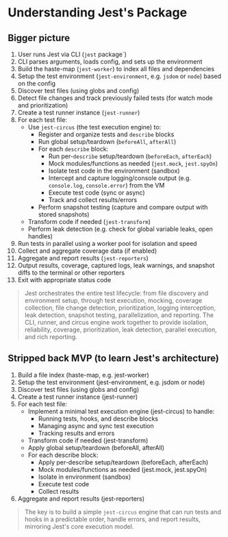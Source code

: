 # Understanding Jest's Package

## Bigger picture

1. User runs Jest via CLI (`jest` package`)
2. CLI parses arguments, loads config, and sets up the environment
3. Build the haste-map (`jest-worker`) to index all files and dependencies
4. Setup the test environment (`jest-environment`, e.g. `jsdom` or `node`) based on the config
5. Discover test files (using globs and config)
6. Detect file changes and track previously failed tests (for watch mode and prioritization)
7. Create a test runner instance (`jest-runner`)
8. For each test file:
   - Use `jest-circus` (the test execution engine) to:
     - Register and organize tests and `describe` blocks
     - Run global setup/teardown (`beforeAll`, `afterAll`)
     - For each `describe` block:
       - Run per-`describe` setup/teardown (`beforeEach`, `afterEach`)
       - Mock modules/functions as needed (`jest.mock`, `jest.spyOn`)
       - Isolate test code in the environment (sandbox)
       - Intercept and capture logging/console output (e.g. `console.log`, `console.error`) from the VM
       - Execute test code (sync or async)
       - Track and collect results/errors
     - Perform snapshot testing (capture and compare output with stored snapshots)
   - Transform code if needed (`jest-transform`)
   - Perform leak detection (e.g. check for global variable leaks, open handles)
9. Run tests in parallel using a worker pool for isolation and speed
10. Collect and aggregate coverage data (if enabled)
11. Aggregate and report results (`jest-reporters`)
12. Output results, coverage, captured logs, leak warnings, and snapshot diffs to the terminal or other reporters
13. Exit with appropriate status code

> Jest orchestrates the entire test lifecycle: from file discovery and environment setup,
> through test execution, mocking, coverage collection, file change detection, prioritization, logging interception, leak detection, snapshot testing, parallelization, and reporting.
> The CLI, runner, and circus engine work together to provide isolation,
> reliability, coverage, prioritization, leak detection, parallel execution, and rich reporting.

## Stripped back MVP (to learn Jest's architecture)

1. Build a file index (haste-map, e.g. jest-worker)
2. Setup the test environment (jest-environment, e.g. jsdom or node)
3. Discover test files (using globs and config)
4. Create a test runner instance (jest-runner)
5. For each test file:
   - Implement a minimal test execution engine (jest-circus) to handle:
     - Running tests, hooks, and describe blocks
     - Managing async and sync test execution
     - Tracking results and errors
   - Transform code if needed (jest-transform)
   - Apply global setup/teardown (beforeAll, afterAll)
   - For each describe block:
     - Apply per-describe setup/teardown (beforeEach, afterEach)
     - Mock modules/functions as needed (jest.mock, jest.spyOn)
     - Isolate in environment (sandbox)
     - Execute test code
     - Collect results
6. Aggregate and report results (jest-reporters)

> The key is to build a simple `jest-circus` engine that can run tests and hooks in a predictable order,
> handle errors, and report results, mirroring Jest's core execution model.

